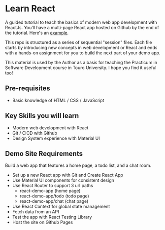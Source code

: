 # Learn React

A guided tutorial to teach the basics of modern web app development with ReactJs. You'll have a multi-page React app hosted on Github by the end of the tutorial. Here's an [example](https://miriamt.github.io/mcon-353-demo-site/).

This repo is structured as a series of sequential "session" files. Each file starts by introducing new concepts in web development or React and ends with a hands-on assignment for you to build the next part of your demo app.

This material is used by the Author as a basis for teaching the Practicum in Software Development course in Touro University. I hope you find it useful too!

## Pre-requisites

- Basic knowledge of HTML / CSS / JavaScript

## Key Skills you will learn

- Modern web development with React
- Git / CICD with Github
- Design System experience with Material UI

## Demo Site Requirements

Build a web app that features a home page, a todo list, and a chat room.

- Set up a new React app with Git and Create React App
- Use Material UI components for consistent design
- Use React Router to support 3 url paths
  - react-demo-app (home page)
  - react-demo-app/todo (todo page)
  - react-demo-app/chat (chat page)
- Use React Context for global state management
- Fetch data from an API
- Test the app with React Testing Library
- Host the site on Github Pages
